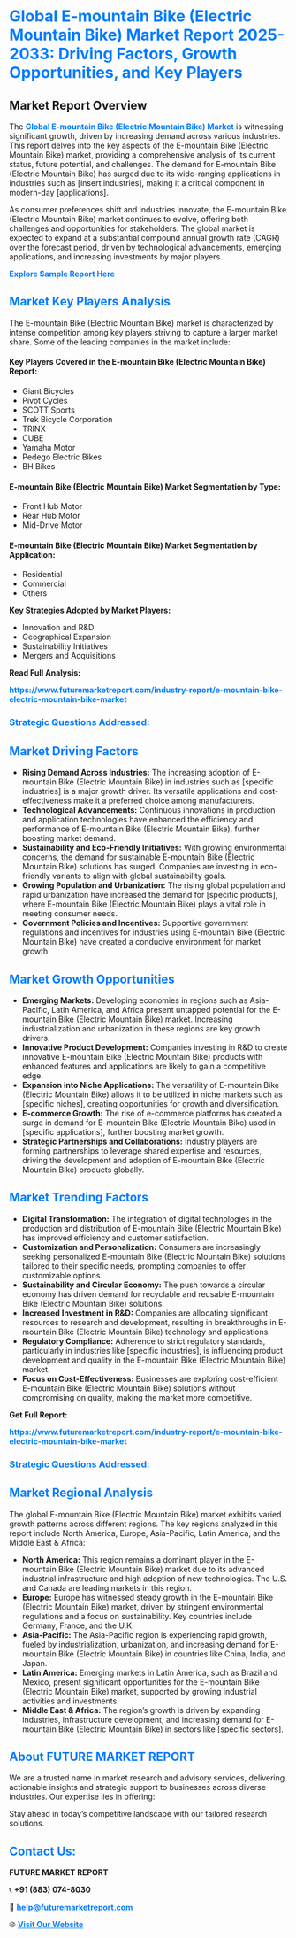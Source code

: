 <h1 style="color: #007BFF;">Global E-mountain Bike (Electric Mountain Bike) Market Report 2025-2033: Driving Factors, Growth Opportunities, and Key Players</h1>

<section id="overview">
<h2>Market Report Overview</h2>
<p>The <a href="https://www.futuremarketreport.com/industry-report/e-mountain-bike-electric-mountain-bike-market" style="color: #007BFF; text-decoration: none;"><strong>Global E-mountain Bike (Electric Mountain Bike) Market</strong></a> is witnessing significant growth, driven by increasing demand across various industries. This report delves into the key aspects of the E-mountain Bike (Electric Mountain Bike) market, providing a comprehensive analysis of its current status, future potential, and challenges. The demand for E-mountain Bike (Electric Mountain Bike) has surged due to its wide-ranging applications in industries such as [insert industries], making it a critical component in modern-day [applications].</p>
<p>As consumer preferences shift and industries innovate, the E-mountain Bike (Electric Mountain Bike) market continues to evolve, offering both challenges and opportunities for stakeholders. The global market is expected to expand at a substantial compound annual growth rate (CAGR) over the forecast period, driven by technological advancements, emerging applications, and increasing investments by major players.</p>
</section>

<section id="overview">
<p><a href="https://www.futuremarketreport.com/request-sample/reportId=62222" style="color: #007BFF; text-decoration: none;"><strong>Explore Sample Report Here</strong></a></p>
</section>

<section id="key-players">
<h2 style="color: #007BFF;">Market Key Players Analysis</h2>
<p>The E-mountain Bike (Electric Mountain Bike) market is characterized by intense competition among key players striving to capture a larger market share. Some of the leading companies in the market include:</p>
<h4>Key Players Covered in the E-mountain Bike (Electric Mountain Bike) Report:</h4>
<ul><li>Giant Bicycles</li><li>Pivot Cycles</li><li>SCOTT Sports</li><li>Trek Bicycle Corporation</li><li>TRINX</li><li>CUBE</li><li>Yamaha Motor</li><li>Pedego Electric Bikes</li><li>BH Bikes</li></ul>
<h4>E-mountain Bike (Electric Mountain Bike) Market Segmentation by Type:</h4>
<ul><li>Front Hub Motor</li><li>Rear Hub Motor</li><li>Mid-Drive Motor</li></ul>

<h4>E-mountain Bike (Electric Mountain Bike) Market Segmentation by Application:</h4>
<ul><li>Residential</li><li>Commercial</li><li>Others</li></ul>
<p><strong>Key Strategies Adopted by Market Players:</strong></p>
<ul>
<li>Innovation and R&D</li>
<li>Geographical Expansion</li>
<li>Sustainability Initiatives</li>
<li>Mergers and Acquisitions</li>
</ul>
</section>

<section>
<p><strong>Read Full Analysis: </strong></p><a href="https://www.futuremarketreport.com/industry-report/e-mountain-bike-electric-mountain-bike-market" style="color: #007BFF; text-decoration: none;"><strong>https://www.futuremarketreport.com/industry-report/e-mountain-bike-electric-mountain-bike-market</strong></a>
<h3 style="color: #007BFF;">Strategic Questions Addressed:</h3>
</section>

<section id="driving-factors">
<h2 style="color: #007BFF;">Market Driving Factors</h2>
<ul>
<li><strong>Rising Demand Across Industries:</strong> The increasing adoption of E-mountain Bike (Electric Mountain Bike) in industries such as [specific industries] is a major growth driver. Its versatile applications and cost-effectiveness make it a preferred choice among manufacturers.</li>
<li><strong>Technological Advancements:</strong> Continuous innovations in production and application technologies have enhanced the efficiency and performance of E-mountain Bike (Electric Mountain Bike), further boosting market demand.</li>
<li><strong>Sustainability and Eco-Friendly Initiatives:</strong> With growing environmental concerns, the demand for sustainable E-mountain Bike (Electric Mountain Bike) solutions has surged. Companies are investing in eco-friendly variants to align with global sustainability goals.</li>
<li><strong>Growing Population and Urbanization:</strong> The rising global population and rapid urbanization have increased the demand for [specific products], where E-mountain Bike (Electric Mountain Bike) plays a vital role in meeting consumer needs.</li>
<li><strong>Government Policies and Incentives:</strong> Supportive government regulations and incentives for industries using E-mountain Bike (Electric Mountain Bike) have created a conducive environment for market growth.</li>
</ul>
</section>

<section id="growth-opportunities">
<h2 style="color: #007BFF;">Market Growth Opportunities</h2>
<ul>
<li><strong>Emerging Markets:</strong> Developing economies in regions such as Asia-Pacific, Latin America, and Africa present untapped potential for the E-mountain Bike (Electric Mountain Bike) market. Increasing industrialization and urbanization in these regions are key growth drivers.</li>
<li><strong>Innovative Product Development:</strong> Companies investing in R&D to create innovative E-mountain Bike (Electric Mountain Bike) products with enhanced features and applications are likely to gain a competitive edge.</li>
<li><strong>Expansion into Niche Applications:</strong> The versatility of E-mountain Bike (Electric Mountain Bike) allows it to be utilized in niche markets such as [specific niches], creating opportunities for growth and diversification.</li>
<li><strong>E-commerce Growth:</strong> The rise of e-commerce platforms has created a surge in demand for E-mountain Bike (Electric Mountain Bike) used in [specific applications], further boosting market growth.</li>
<li><strong>Strategic Partnerships and Collaborations:</strong> Industry players are forming partnerships to leverage shared expertise and resources, driving the development and adoption of E-mountain Bike (Electric Mountain Bike) products globally.</li>
</ul>
</section>

<section id="trending-factors">
<h2 style="color: #007BFF;">Market Trending Factors</h2>
<ul>
<li><strong>Digital Transformation:</strong> The integration of digital technologies in the production and distribution of E-mountain Bike (Electric Mountain Bike) has improved efficiency and customer satisfaction.</li>
<li><strong>Customization and Personalization:</strong> Consumers are increasingly seeking personalized E-mountain Bike (Electric Mountain Bike) solutions tailored to their specific needs, prompting companies to offer customizable options.</li>
<li><strong>Sustainability and Circular Economy:</strong> The push towards a circular economy has driven demand for recyclable and reusable E-mountain Bike (Electric Mountain Bike) solutions.</li>
<li><strong>Increased Investment in R&D:</strong> Companies are allocating significant resources to research and development, resulting in breakthroughs in E-mountain Bike (Electric Mountain Bike) technology and applications.</li>
<li><strong>Regulatory Compliance:</strong> Adherence to strict regulatory standards, particularly in industries like [specific industries], is influencing product development and quality in the E-mountain Bike (Electric Mountain Bike) market.</li>
<li><strong>Focus on Cost-Effectiveness:</strong> Businesses are exploring cost-efficient E-mountain Bike (Electric Mountain Bike) solutions without compromising on quality, making the market more competitive.</li>
</ul>
</section>

<section>
<p><strong>Get Full Report: </strong></p><a href="https://www.futuremarketreport.com/industry-report/e-mountain-bike-electric-mountain-bike-market" style="color: #007BFF; text-decoration: none;"><strong>https://www.futuremarketreport.com/industry-report/e-mountain-bike-electric-mountain-bike-market</strong></a>
<h3 style="color: #007BFF;">Strategic Questions Addressed:</h3>
</section>


<section id="regional-analysis">
<h2 style="color: #007BFF;">Market Regional Analysis</h2>
<p>The global E-mountain Bike (Electric Mountain Bike) market exhibits varied growth patterns across different regions. The key regions analyzed in this report include North America, Europe, Asia-Pacific, Latin America, and the Middle East & Africa:</p>
<ul>
<li><strong>North America:</strong> This region remains a dominant player in the E-mountain Bike (Electric Mountain Bike) market due to its advanced industrial infrastructure and high adoption of new technologies. The U.S. and Canada are leading markets in this region.</li>
<li><strong>Europe:</strong> Europe has witnessed steady growth in the E-mountain Bike (Electric Mountain Bike) market, driven by stringent environmental regulations and a focus on sustainability. Key countries include Germany, France, and the U.K.</li>
<li><strong>Asia-Pacific:</strong> The Asia-Pacific region is experiencing rapid growth, fueled by industrialization, urbanization, and increasing demand for E-mountain Bike (Electric Mountain Bike) in countries like China, India, and Japan.</li>
<li><strong>Latin America:</strong> Emerging markets in Latin America, such as Brazil and Mexico, present significant opportunities for the E-mountain Bike (Electric Mountain Bike) market, supported by growing industrial activities and investments.</li>
<li><strong>Middle East & Africa:</strong> The region’s growth is driven by expanding industries, infrastructure development, and increasing demand for E-mountain Bike (Electric Mountain Bike) in sectors like [specific sectors].</li>
</ul>
</section>

<footer>
<h2 style="color: #007BFF;">About FUTURE MARKET REPORT</h2>
<p>We are a trusted name in market research and advisory services, delivering actionable insights and strategic support to businesses across diverse industries. Our expertise lies in offering:</p>

<p>Stay ahead in today’s competitive landscape with our tailored research solutions.</p>

<h2 style="color: #007BFF;">Contact Us:</h2>
<p><strong>FUTURE MARKET REPORT</strong></p>
<p>📞 <strong>+91 (883) 074-8030</strong></p>
<p>📧 <strong><a href="mailto:help@futuremarketreport.com" style="color: #007BFF;">help@futuremarketreport.com</a></strong></p>
<p>🌐 <strong><a href="https://www.futuremarketreport.com/" style="color: #007BFF;">Visit Our Website</a></strong></p>
</footer>